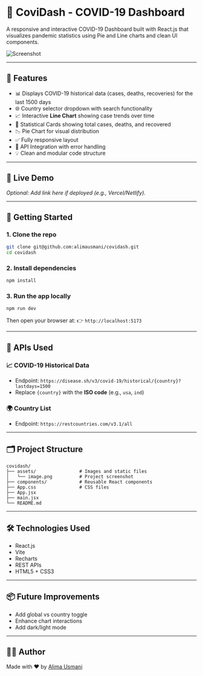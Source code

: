 # 🦠 CoviDash - COVID-19 Dashboard

A responsive and interactive COVID-19 Dashboard built with React.js that visualizes pandemic statistics using Pie and Line charts and clean UI components.

![Screenshot](./assets/image.png)

---

## 📌 Features

- 📊 Displays COVID-19 historical data (cases, deaths, recoveries) for the last 1500 days  
- 🌐 Country selector dropdown with search functionality  
- 📈 Interactive **Line Chart** showing case trends over time  
- 🧮 Statistical Cards showing total cases, deaths, and recovered  
- 📉 Pie Chart for visual distribution  
- ✅ Fully responsive layout  
- 🔁 API Integration with error handling  
- 💡 Clean and modular code structure  

---

## 🔗 Live Demo

_Optional: Add link here if deployed (e.g., Vercel/Netlify)._

---

## 🚀 Getting Started

### 1. Clone the repo

```bash
git clone git@github.com:alimausmani/covidash.git
cd covidash
````

### 2. Install dependencies

```bash
npm install
```

### 3. Run the app locally

```bash
npm run dev
```

Then open your browser at:
👉 `http://localhost:5173`

---

## 🔌 APIs Used

### 📈 COVID-19 Historical Data

* Endpoint: `https://disease.sh/v3/covid-19/historical/{country}?lastdays=1500`
* Replace `{country}` with the **ISO code** (e.g., `usa`, `ind`)

### 🌍 Country List

* Endpoint: `https://restcountries.com/v3.1/all`

---

## 🗂️ Project Structure

```
covidash/
├── assets/                # Images and static files
│   └── image.png          # Project screenshot
├── components/            # Reusable React components
├── App.css                # CSS files
├── App.jsx
├── main.jsx
└── README.md
```

---

## 🛠️ Technologies Used

* React.js
* Vite
* Recharts
* REST APIs
* HTML5 + CSS3

---

## 📦 Future Improvements

* Add global vs country toggle
* Enhance chart interactions
* Add dark/light mode

---

## 🙋‍♀️ Author

Made with ❤️ by [Alima Usmani](https://github.com/alimausmani)
